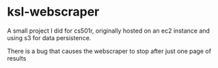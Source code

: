 # ksl-webscraper
A small project I did for cs501r, originally hosted on an ec2 instance and using s3 for data persistence.

There is a bug that causes the webscraper to stop after just one page of results
